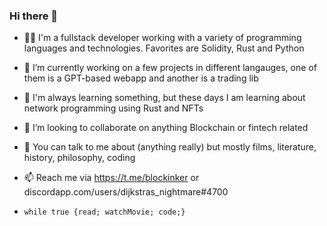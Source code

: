 ### Hi there 👋

- 🧑‍💻 I'm a fullstack developer working with a variety of programming languages and technologies. Favorites are Solidity, Rust and Python
- 🔭 I’m currently working on a few projects in different langauges, one of them is a GPT-based webapp and another is a trading lib
- 🌱 I'm always learning something, but these days I am learning about network programming using Rust and NFTs
- 👯 I’m looking to collaborate on anything Blockchain or fintech related
- 💬 You can talk to me about (anything really) but mostly films, literature, history, philosophy, coding
- 📫 Reach me via https://t.me/blockinker or discordapp.com/users/dijkstras_nightmare#4700

- `while true {read; watchMovie; code;}`

<!--
**thelonehegelian/thelonehegelian** is a ✨ _special_ ✨ repository because its `README.md` (this file) appears on your GitHub profile.
